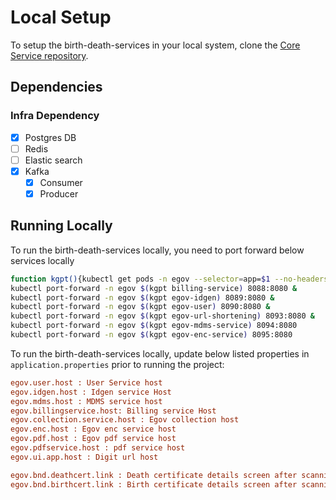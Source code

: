 # Local Setup

To setup the birth-death-services in your local system, clone the [Core Service repository](https://github.com/egovernments/core-services).

## Dependencies

### Infra Dependency

- [X] Postgres DB
- [ ] Redis
- [ ] Elastic search
- [X] Kafka
  - [X] Consumer
  - [X] Producer

## Running Locally

To run the birth-death-services locally, you need to port forward below services locally

```bash
function kgpt(){kubectl get pods -n egov --selector=app=$1 --no-headers=true | head -n1 | awk '{print $1}'}
kubectl port-forward -n egov $(kgpt billing-service) 8088:8080 &
kubectl port-forward -n egov $(kgpt egov-idgen) 8089:8080 &
kubectl port-forward -n egov $(kgpt egov-user) 8090:8080 & 
kubectl port-forward -n egov $(kgpt egov-url-shortening) 8093:8080 &  
kubectl port-forward -n egov $(kgpt egov-mdms-service) 8094:8080 
kubectl port-forward -n egov $(kgpt egov-enc-service) 8095:8080 
```

To run the birth-death-services locally, update below listed properties in `application.properties` prior to running the project:

```ini
egov.user.host : User Service host
egov.idgen.host : Idgen service Host
egov.mdms.host : MDMS service host
egov.billingservice.host: Billing service Host
egov.collection.service.host : Egov collection host
egov.enc.host : Egov enc service host
egov.pdf.host : Egov pdf service host
egov.pdfservice.host : pdf service host
egov.ui.app.host : Digit url host

egov.bnd.deathcert.link : Death certificate details screen after scanning the QA code
egov.bnd.birthcert.link : Birth certificate details screen after scanning the QA code
```
